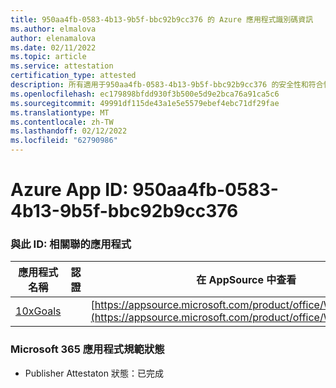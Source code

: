 ```yaml
---
title: 950aa4fb-0583-4b13-9b5f-bbc92b9cc376 的 Azure 應用程式識別碼資訊
ms.author: elmalova
author: elenamalova
ms.date: 02/11/2022
ms.topic: article
ms.service: attestation
certification_type: attested
description: 所有適用于950aa4fb-0583-4b13-9b5f-bbc92b9cc376 的安全性和符合性資訊資訊。
ms.openlocfilehash: ec179898bfdd930f3b500e5d9e2bca76a91ca5c6
ms.sourcegitcommit: 49991df115de43a1e5e5579ebef4ebc71df29fae
ms.translationtype: MT
ms.contentlocale: zh-TW
ms.lasthandoff: 02/12/2022
ms.locfileid: "62790986"
---
```

# <a name="azure-app-id-950aa4fb-0583-4b13-9b5f-bbc92b9cc376"></a>Azure App ID: 950aa4fb-0583-4b13-9b5f-bbc92b9cc376


### <a name="apps-associated-with-this-id"></a>與此 ID: 相關聯的應用程式
| **應用程式名稱** | **認證** | **在 AppSource 中查看** |
|--------------|---------------|-----------------------|
| [10xGoals](https://docs.microsoft.com/microsoft-365-app-certification/forward/WA200003122) |  | [https://appsource.microsoft.com/product/office/WA200003122](https://appsource.microsoft.com/product/office/WA200003122) |

### <a name="microsoft-365-app-compliance-status"></a>Microsoft 365 應用程式規範狀態
- Publisher Attestaton 狀態：已完成
